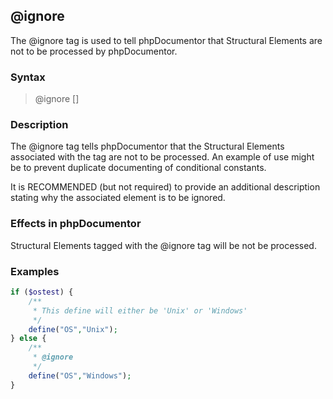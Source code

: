 ## @ignore

The @ignore tag is used to tell phpDocumentor that Structural Elements are not to be processed by phpDocumentor.

### Syntax

> @ignore [<description>]

### Description

The @ignore tag tells phpDocumentor that the Structural Elements associated with the tag are not to be processed. An example of use might be to prevent duplicate documenting of conditional constants.

It is RECOMMENDED (but not required) to provide an additional description stating why the associated element is to be ignored.

### Effects in phpDocumentor

Structural Elements tagged with the @ignore tag will be not be processed.

### Examples
 
 ```php
 if ($ostest) {
     /**
      * This define will either be 'Unix' or 'Windows'
      */
     define("OS","Unix");
 } else {
     /**
      * @ignore
      */
     define("OS","Windows");
 }
```